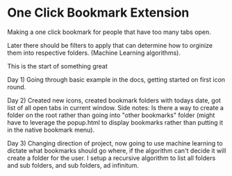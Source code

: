 # One Click Bookmark Extension

Making a one click bookmark for people that have too many tabs open.

Later there should be filters to apply that can determine how to orginize them into respective folders. (Machine Learning algorithms).

This is the start of something great

Day 1) Going through basic example in the docs, getting started on first icon round.

Day 2) Created new icons, created bookmark folders with todays date, got list of all open tabs in current window.
Side notes: Is there a way to create a folder on the root rather than going into "other bookmarks" folder
(might have to leverage the popup.html to display bookmarks rather than putting it in the native bookmark menu).

Day 3) Changing direction of project, now going to use machine learning to dictate what bookmarks should go where, if the algorithm can't decide it will create a folder for the user. I setup a recursive algorithm to list all folders and sub folders, and sub folders, ad infinitum. 